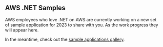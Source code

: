 ## AWS .NET Samples

AWS employees who love .NET on AWS are currently working on a new set of sample application for 2023 to share with you. As the work progress they will appear here.

In the meantime, check out the [sample applications gallery](https://aws.amazon.com/developer/language/net/net-sample-applications/).